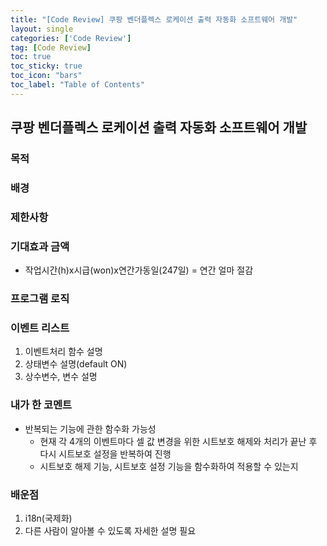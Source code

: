 ```yaml
---
title: "[Code Review] 쿠팡 벤더플렉스 로케이션 출력 자동화 소프트웨어 개발"
layout: single
categories: ['Code Review']
tag: [Code Review]
toc: true
toc_sticky: true
toc_icon: "bars"
toc_label: "Table of Contents"
---
```


## 쿠팡 벤더플렉스 로케이션 출력 자동화 소프트웨어 개발
### 목적
### 배경
### 제한사항
### 기대효과 금액
- 작업시간(h)x시급(won)x연간가동일(247일) = 연간 얼마 절감
### 프로그램 로직
### 이벤트 리스트
1. 이벤트처리 함수 설명
2. 상태변수 설명(default ON)
3. 상수변수, 변수 설명

### 내가 한 코멘트
- 반복되는 기능에 관한 함수화 가능성
  - 현재 각 4개의 이벤트마다 셀 값 변경을 위한 시트보호 해제와 처리가 끝난 후 다시 시트보호 설정을 반복하여 진행
  - 시트보호 해제 기능, 시트보호 설정 기능을 함수화하여 적용할 수 있는지

### 배운점
1. i18n(국제화)
2. 다른 사람이 알아볼 수 있도록 자세한 설명 필요